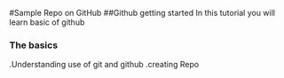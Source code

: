 #Sample Repo on GitHub
##Github getting started
In this tutorial you will learn basic of github
### The basics
.Understanding use of git and github 
.creating Repo

